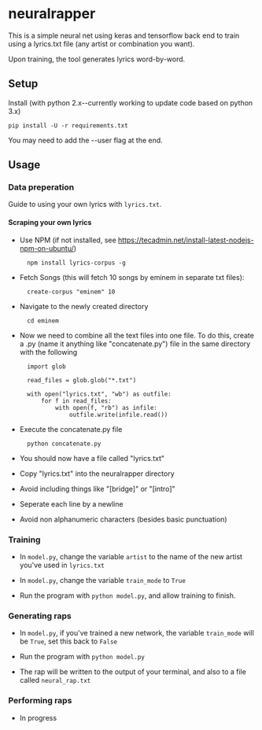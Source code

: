 # neuralrapper
This is a simple neural net using keras and tensorflow back end to train using a lyrics.txt file (any artist or combination you want).

Upon training, the tool generates lyrics word-by-word.

## Setup

Install (with python 2.x--currently working to update code based on python 3.x)

    pip install -U -r requirements.txt 

You may need to add the --user flag at the end.

## Usage

### Data preperation

Guide to using your own lyrics with `lyrics.txt`.

#### Scraping your own lyrics

* Use NPM (if not installed, see https://tecadmin.net/install-latest-nodejs-npm-on-ubuntu/)

        npm install lyrics-corpus -g

* Fetch Songs (this will fetch 10 songs by eminem in separate txt files):
        
        create-corpus "eminem" 10
        
* Navigate to the newly created directory

        cd eminem
        
* Now we need to combine all the text files into one file. To do this, create a .py (name it anything like "concatenate.py") file in the same directory with the following

        import glob

        read_files = glob.glob("*.txt")

        with open("lyrics.txt", "wb") as outfile:
            for f in read_files:
                with open(f, "rb") as infile:
                    outfile.write(infile.read())

* Execute the concatenate.py file

        python concatenate.py

* You should now have a file called "lyrics.txt"

* Copy "lyrics.txt" into the neuralrapper directory

* Avoid including things like "[bridge]" or "[intro]" 

* Seperate each line by a newline

* Avoid non alphanumeric characters (besides basic punctuation)

### Training

* In `model.py`, change the variable `artist` to the name of the new artist you've used in `lyrics.txt`

* In `model.py`, change the variable `train_mode` to `True`

* Run the program with `python model.py`, and allow training to finish.

### Generating raps

* In `model.py`, if you've trained a new network, the variable `train_mode` will be `True`, set this back to `False`

* Run the program with `python model.py`

* The rap will be written to the output of your terminal, and also to a file called `neural_rap.txt`

### Performing raps

* In progress
